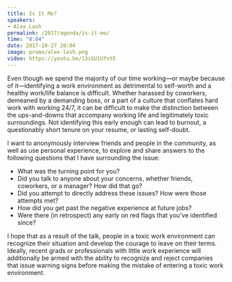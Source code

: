 ```yaml
---
title: Is It Me?
speakers:
- Alex Lash
permalink: /2017/agenda/is-it-me/
time: "8:04"
date: 2017-10-27 20:04
image: promo/alex-lash.png
video: https://youtu.be/13sSU1UfvtE
---
```


Even though we spend the majority of our time working—or maybe because of it—identifying a work environment as detrimental to self-worth and a healthy work/life balance is difficult. Whether harassed by coworkers, demeaned by a demanding boss, or a part of a culture that conflates hard work with working 24/7, it can be difficult to make the distinction between the ups-and-downs that accompany working life and legitimately toxic surroundings. Not identifying this early enough can lead to burnout, a questionably short tenure on your resume, or lasting self-doubt.  

I want to anonymously interview friends and people in the community, as well as use personal experience, to explore and share answers to the following questions that I have surrounding the issue:
- What was the turning point for you?
- Did you talk to anyone about your concerns, whether friends, coworkers, or a manager? How did that go?
- Did you attempt to directly address these issues? How were those attempts met?
- How did you get past the negative experience at future jobs?
- Were there (in retrospect) any early on red flags that you’ve identified since? 

I hope that as a result of the talk, people in a toxic work environment can recognize their situation and develop the courage to leave on their terms. Ideally, recent grads or professionals with little work experience will additionally be armed with the ability to recognize and reject companies that issue warning signs before making the mistake of entering a toxic work environment.
